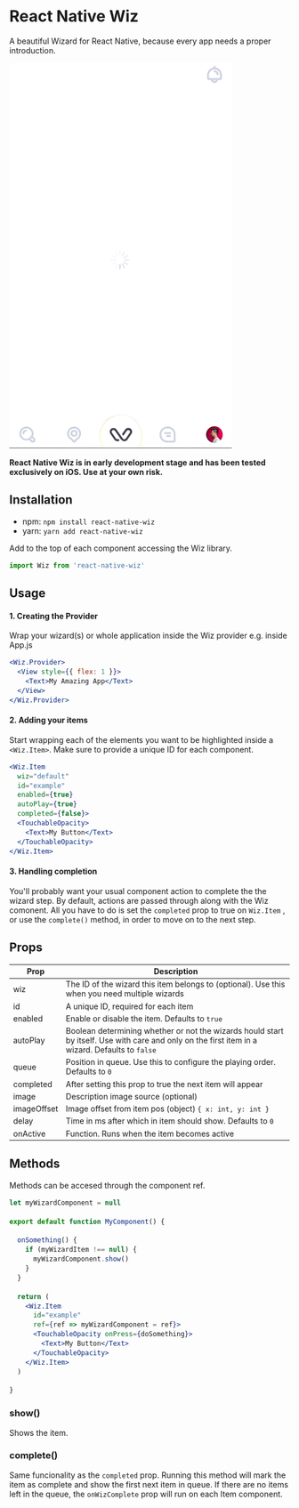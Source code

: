 # React Native Wiz
A beautiful Wizard for React Native, because every app needs a proper introduction.

![React Native Wiz Preview](example/wiz.gif)

**React Native Wiz is in early development stage and has been tested exclusively on iOS. Use at your own risk.**
 
Installation
--- 
* npm: `npm install react-native-wiz`
* yarn: `yarn add react-native-wiz`

Add to the top of each component accessing the Wiz library.

```jsx
import Wiz from 'react-native-wiz'
```
 
Usage
---

#### 1. Creating the Provider
Wrap your wizard(s) or whole application inside the Wiz provider e.g. inside App.js
```jsx
<Wiz.Provider>
  <View style={{ flex: 1 }}>
    <Text>My Amazing App</Text>
  </View>
</Wiz.Provider>
```

#### 2. Adding your items
Start wrapping each of the elements you want to be highlighted inside a `<Wiz.Item>`. Make sure to provide a unique ID for each component.
```jsx
<Wiz.Item
  wiz="default"
  id="example"
  enabled={true}
  autoPlay={true}
  completed={false}>
  <TouchableOpacity>
    <Text>My Button</Text>
  </TouchableOpacity>
</Wiz.Item>
```

#### 3. Handling completion
You'll probably want your usual component action to complete the the wizard step. By default, actions are passed through along with the Wiz comonent. All you have to do is set the `completed` prop to true on `Wiz.Item` , or use the `complete()` method, in order to move on to the next step.

Props
---

| Prop          | Description   |
| ------------- | ------------- |
| wiz           | The ID of the wizard this item belongs to (optional). Use this when you need multiple wizards |
| id            | A unique ID, required for each item |
| enabled       | Enable or disable the item. Defaults to `true` |
| autoPlay      | Boolean determining whether or not the wizards hould start by itself. Use with care and only on the first item in a wizard. Defaults to `false` | 
| queue         | Position in queue. Use this to configure the playing order. Defaults to `0` |
| completed     | After setting this prop to true the next item will appear |
| image         | Description image source (optional) |
| imageOffset   | Image offset from item pos (object) `{ x: int, y: int }` |
| delay         | Time in ms after which in item should show. Defaults to `0` |
| onActive      | Function. Runs when the item becomes active |

Methods
---

Methods can be accesed through the component ref.

```jsx
let myWizardComponent = null

export default function MyComponent() {

  onSomething() {
    if (myWizardItem !== null) {
      myWizardComponent.show()
    }
  }

  return (
    <Wiz.Item  
      id="example"
      ref={ref => myWizardComponent = ref}>
      <TouchableOpacity onPress={doSomething}>
        <Text>My Button</Text>
      </TouchableOpacity>
    </Wiz.Item>
  )

}
```

### show()
Shows the item.

### complete()
Same funcionality as the `completed` prop. Running this method will mark the item as complete and show the first next item in queue. If there are no items left in the queue, the `onWizComplete` prop will run on each Item component.
